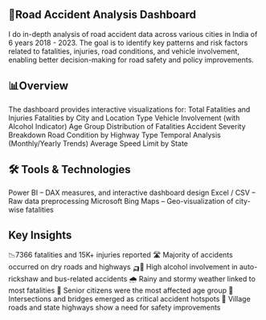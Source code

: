 ## 🚧Road Accident Analysis Dashboard
I do in-depth analysis of road accident data across various cities in India of 6 years 2018 - 2023. The goal is to identify key patterns and risk factors related to fatalities, injuries, road conditions, and vehicle involvement, enabling better decision-making for road safety and policy improvements.

## 📊Overview
The dashboard provides interactive visualizations for:
Total Fatalities and Injuries
Fatalities by City and Location Type
Vehicle Involvement (with Alcohol Indicator)
Age Group Distribution of Fatalities
Accident Severity Breakdown
Road Condition by Highway Type
Temporal Analysis (Monthly/Yearly Trends)
Average Speed Limit by State

## 🛠 Tools & Technologies
Power BI – DAX measures, and interactive dashboard design
Excel / CSV – Raw data preprocessing
Microsoft Bing Maps – Geo-visualization of city-wise fatalities

## Key Insights
 📉7366 fatalities and 15K+ injuries reported
 🛣️ Majority of accidents occurred on dry roads and highways
 🛺🚌 High alcohol involvement in auto-rickshaw and bus-related accidents
 🌧️ Rainy and stormy weather linked to most fatalities
 👥 Senior citizens were the most affected age group
 🚫 Intersections and bridges emerged as critical accident hotspots
 🚧 Village roads and state highways show a need for safety improvements
 
